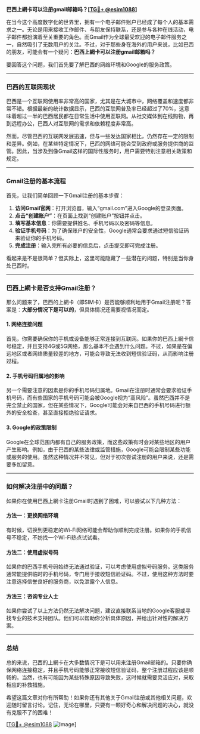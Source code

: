 **巴西上網卡可以注册gmail邮箱吗？[[TG💪+ @esim1088](https://t.me/s/esim1088)]**

在当今这个高度数字化的世界里，拥有一个电子邮件账户已经成了每个人的基本需求之一。无论是用来接收工作邮件、与朋友保持联系，还是参与各种在线活动，电子邮件都扮演着至关重要的角色。而Gmail作为全球最受欢迎的电子邮件服务之一，自然吸引了无数用户的关注。不过，对于那些身在海外的用户来说，比如巴西的朋友，可能会有一个疑问：**巴西上網卡可以注册gmail邮箱吗？**

要回答这个问题，我们首先要了解巴西的网络环境和Google的服务政策。

---

### 巴西的互联网现状

巴西是一个互联网使用率非常高的国家，尤其是在大城市中，网络覆盖和速度都非常不错。根据最新的统计数据显示，巴西的互联网普及率已经超过了70%，这意味着超过一半的巴西居民都在日常生活中使用互联网。从社交媒体到在线购物，再到远程办公，巴西人对互联网的需求和依赖程度非常高。

然而，尽管巴西的互联网发展迅速，但与一些发达国家相比，仍然存在一定的限制和差异。例如，在某些特定情况下，巴西的网络可能会受到政府或服务提供商的监管。因此，当涉及到像Gmail这样的国际性服务时，用户需要特别注意相关政策和规定。

---

### Gmail注册的基本流程

首先，让我们简单回顾一下Gmail注册的基本步骤：

1. **访问Gmail官网**：打开浏览器，输入“gmail.com”进入Google的登录页面。
2. **点击“创建账户”**：在页面上找到“创建账户”按钮并点击。
3. **填写基本信息**：你需要提供姓名、手机号码以及密码等信息。
4. **验证手机号码**：为了确保账户的安全性，Google通常会要求通过短信验证码来验证你的手机号码。
5. **完成注册**：输入完所有必要的信息后，点击提交即可完成注册。

看起来是不是很简单？但实际上，这里可能隐藏了一些潜在的问题，特别是当你身处巴西时。

---

### 巴西上網卡是否支持Gmail注册？

那么问题来了，巴西的上網卡（即SIM卡）是否能够顺利地用于Gmail注册呢？答案是：**大部分情况下是可以的**，但具体情况还需要视情况而定。

#### 1. 网络连接问题

首先，你需要确保你的手机或设备能够正常连接到互联网。如果你的巴西上網卡信号稳定，并且支持4G或5G网络，那么基本不会遇到什么问题。不过，如果是在偏远地区或者网络质量较差的地方，可能会导致无法收到短信验证码，从而影响注册过程。

#### 2. 手机号码归属地的影响

另一个需要注意的因素是你的手机号码归属地。Gmail在注册时通常会要求验证手机号码，而有些国家的手机号码可能会被Google视为“高风险”。虽然巴西并不是完全禁止的国家，但在某些情况下，Google可能会对来自巴西的手机号码进行额外的安全检查，甚至直接拒绝验证请求。

#### 3. Google的政策限制

Google在全球范围内都有自己的服务政策，而这些政策有时会对某些地区的用户产生影响。例如，由于巴西的某些法律或监管措施，Google可能会限制某些功能或服务的使用。虽然这种情况并不常见，但对于初次尝试注册的用户来说，还是需要多加留意。

---

### 如何解决注册中的问题？

如果你在使用巴西上網卡注册Gmail时遇到了困难，可以尝试以下几种方法：

#### 方法一：更换网络环境

有时候，切换到更稳定的Wi-Fi网络可能会帮助你顺利完成注册。如果你的手机信号不稳定，不妨找一个Wi-Fi热点试试看。

#### 方法二：使用虚拟号码

如果你的巴西手机号码始终无法通过验证，可以考虑使用虚拟号码服务。这类服务通常能提供临时的手机号码，专门用于接收短信验证码。不过，使用这种方法时要注意选择信誉良好的服务商，以免泄露个人信息。

#### 方法三：咨询专业人士

如果你尝试了以上方法仍然无法解决问题，建议直接联系当地的Google客服或寻找专业的技术支持团队。他们可以帮助你分析具体原因，并给出针对性的解决方案。

---

### 总结

总的来说，巴西的上網卡在大多数情况下是可以用来注册Gmail邮箱的。只要你确保网络连接稳定，并且手机号码能够正常接收短信验证码，整个注册过程应该是顺畅的。当然，也有可能因为某些特殊原因导致失败，这时候就需要灵活应对，采取相应的补救措施。

希望这篇文章对你有所帮助！如果你还有其他关于Gmail注册或其他相关问题，欢迎随时留言讨论。记住，无论在哪里，只要有一颗好奇心和解决问题的决心，就没有克服不了的困难！

[[TG💪+ @esim1088](https://t.me/s/esim1088) ![Image](https://i.postimg.cc/4NQfJmqS/Snipaste-2025-05-13-00-14-12.png)]